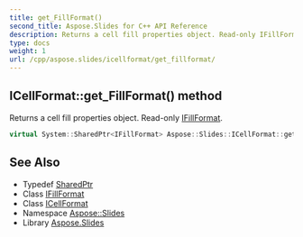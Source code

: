 ```yaml
---
title: get_FillFormat()
second_title: Aspose.Slides for C++ API Reference
description: Returns a cell fill properties object. Read-only IFillFormat.
type: docs
weight: 1
url: /cpp/aspose.slides/icellformat/get_fillformat/
---
```

## ICellFormat::get_FillFormat() method


Returns a cell fill properties object. Read-only [IFillFormat](../../ifillformat/).

```cpp
virtual System::SharedPtr<IFillFormat> Aspose::Slides::ICellFormat::get_FillFormat()=0
```

## See Also

* Typedef [SharedPtr](../../system/sharedptr/)
* Class [IFillFormat](../ifillformat/)
* Class [ICellFormat](./)
* Namespace [Aspose::Slides](../)
* Library [Aspose.Slides](../../)